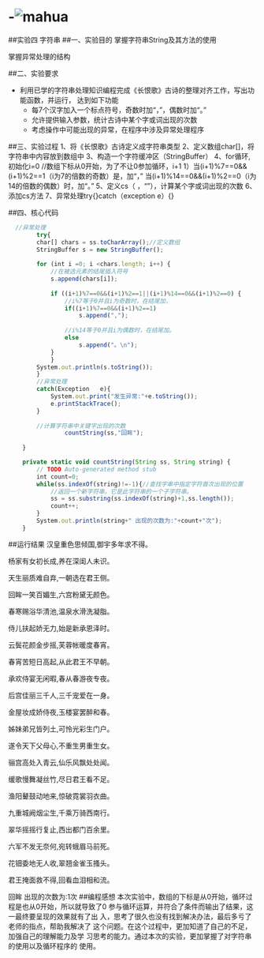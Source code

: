# -![mahua](mahua-logo.jpg)
##实验四 字符串
##一、实验目的
掌握字符串String及其方法的使用

掌握异常处理的结构

##二、实验要求

* 利用已学的字符串处理知识编程完成《长恨歌》古诗的整理对齐工作，写出功能函数，并运行，
  达到如下功能
    *  每7个汉字加入一个标点符号，奇数时加“，”，偶数时加“。”
    *  允许提供输入参数，统计古诗中某个字或词出现的次数
    *  考虑操作中可能出现的异常，在程序中涉及异常处理程序

##三、实验过程
    1、将《长恨歌》古诗定义成字符串类型
    2、定义数组char[]，将字符串中内容放到数组中
    3、构造一个字符缓冲区（StringBuffer）
    4、for循环,初始化i=0
       //数组下标从0开始，为了不让0参加循环，i+1
       1）当(i+1)%7==0&&(i+1)%2==1（i为7的倍数的奇数）是，加“，”
          当(i+1)%14==0&&(i+1)%2==0（i为14的倍数的偶数）时，加“。”
    5、定义cs（ ，“”），计算某个字或词出现的次数
    6、添加cs方法
    7、异常处理try{}catch（exception e）{}

##四、核心代码

```javascript
  //异常处理
    	try{
		char[] chars = ss.toCharArray();//定义数组
		StringBuffer s = new StringBuffer();
		
		for (int i =0; i <chars.length; i++) {
			//在被选元素的结尾插入符号
			s.append(chars[i]);
		
			if ((i+1)%7==0&&(i+1)%2==1||(i+1)%14==0&&(i+1)%2==0) {
				//i%7等于0并且i为奇数时，在结尾加，
				if((i+1)%7==0&&(i+1)%2==1)
					s.append(",");
				
				//i%14等于0并且i为偶数时，在结尾加。
				else
					s.append("。\n");
			}
			}
		System.out.println(s.toString());
		}
		//异常处理
		catch(Exception   e){
			System.out.print("发生异常:"+e.toString());
			e.printStackTrace();
		}
		
		//计算字符串中关键字出现的次数
				countString(ss,"回眸");
		
	}

	private static void countString(String ss, String string) {
		// TODO Auto-generated method stub
		int count=0;
		while(ss.indexOf(string)!=-1){//查找字串中指定字符首次出现的位置
			//返回一个新字符串，它是此字符串的一个子字符串。
			ss = ss.substring(ss.indexOf(string)+1,ss.length());    
            count++;
		}
		System.out.println(string+" 出现的次数为:"+count+"次");
	}
```
##运行结果
汉皇重色思倾国,御宇多年求不得。

杨家有女初长成,养在深闺人未识。

天生丽质难自弃,一朝选在君王侧。

回眸一笑百媚生,六宫粉黛无颜色。

春寒赐浴华清池,温泉水滑洗凝脂。

侍儿扶起娇无力,始是新承恩泽时。

云鬓花颜金步摇,芙蓉帐暖度春宵。

春宵苦短日高起,从此君王不早朝。

承欢侍宴无闲暇,春从春游夜专夜。

后宫佳丽三千人,三千宠爱在一身。

金屋妆成娇侍夜,玉楼宴罢醉和春。

姊妹弟兄皆列土,可怜光彩生门户。

遂令天下父母心,不重生男重生女。

骊宫高处入青云,仙乐风飘处处闻。

缓歌慢舞凝丝竹,尽日君王看不足。

渔阳鼙鼓动地来,惊破霓裳羽衣曲。

九重城阙烟尘生,千乘万骑西南行。

翠华摇摇行复止,西出都门百余里。

六军不发无奈何,宛转蛾眉马前死。

花钿委地无人收,翠翘金雀玉搔头。

君王掩面救不得,回看血泪相和流。
 
回眸 出现的次数为:1次
##编程感想
本次实验中，数组的下标是从0开始，循环过程是也从0开始，所以就导致了0
参与循环运算，并符合了条件而输出了结果，这一最终要呈现的效果就有了出
入，思考了很久也没有找到解决办法，最后多亏了老师的指点，帮助我解决了
这个问题。在这个过程中，更加知道了自己的不足，加强自己的理解能力及学
习思考的能力。通过本次的实验，更加掌握了对字符串的使用以及循环程序的
使用。
